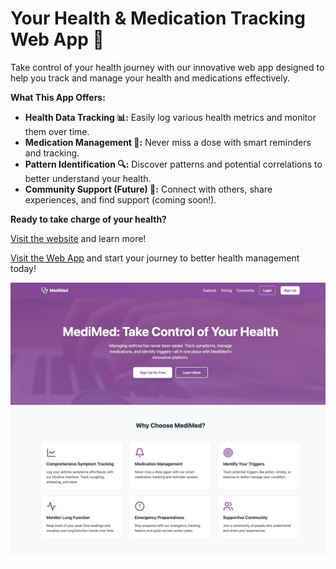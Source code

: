 # Your Health & Medication Tracking Web App 🚀

Take control of your health journey with our innovative web app designed to help you track and manage your health and medications effectively. 

**What This App Offers:**

*   **Health Data Tracking 📊:** Easily log various health metrics and monitor them over time.
*   **Medication Management 💊:** Never miss a dose with smart reminders and tracking.
*   **Pattern Identification 🔍:** Discover patterns and potential correlations to better understand your health.
*   **Community Support (Future) 🤝:** Connect with others, share experiences, and find support (coming soon!).

**Ready to take charge of your health?**

[Visit the website](https://health.leon-tech.com) and learn more!

[Visit the Web App](https://medimed.leon-tech.com) and start your journey to better health management today!

![Web App Screenshot](public/medimed-website-screenshot.png)